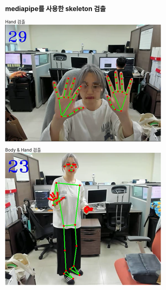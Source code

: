 ## mediapipe를 사용한 skeleton 검출 


Hand 검출
![hand capture](./image/hand.PNG)


Body & Hand 검출
![bodyandhand](./image/bodyandhand.PNG)

